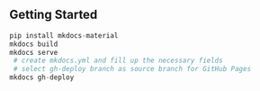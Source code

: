 
## Getting Started
```python
pip install mkdocs-material
mkdocs build
mkdocs serve
 # create mkdocs.yml and fill up the necessary fields 
 # select gh-deploy branch as source branch for GitHub Pages
mkdocs gh-deploy
```
